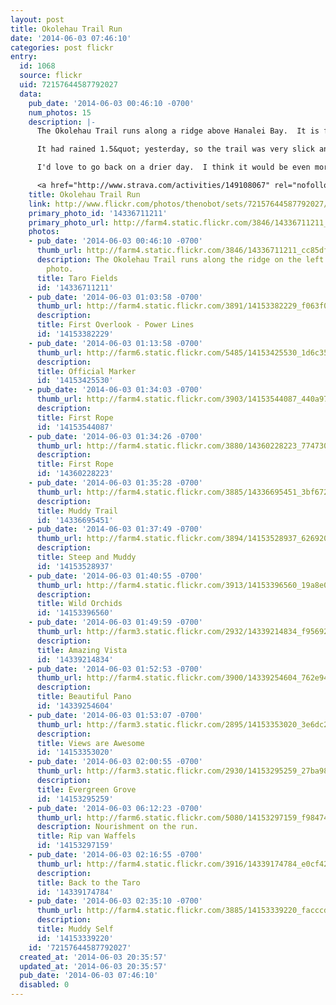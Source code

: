 ```yaml
---
layout: post
title: Okolehau Trail Run
date: '2014-06-03 07:46:10'
categories: post flickr
entry:
  id: 1068
  source: flickr
  uid: 72157644587792027
  data:
    pub_date: '2014-06-03 00:46:10 -0700'
    num_photos: 15
    description: |-
      The Okolehau Trail runs along a ridge above Hanalei Bay.  It is fairly steep for the first 2 miles, then it gets crazy steep -- with a series of 30 ropes to use to climb some nearly vertical sections.

      It had rained 1.5&quot; yesterday, so the trail was very slick and muddy.  Just getting up the first part was a challenge.  After I climbed up one rope, I wasn't feeling like it was a great idea to continue on, so I cut it short and ran back to the house.

      I'd love to go back on a drier day.  I think it would be even more fun and challenging!

      <a href="http://www.strava.com/activities/149108067" rel="nofollow">www.strava.com/activities/149108067</a>
    title: Okolehau Trail Run
    link: http://www.flickr.com/photos/thenobot/sets/72157644587792027/
    primary_photo_id: '14336711211'
    primary_photo_url: http://farm4.static.flickr.com/3846/14336711211_cc85df5c0a_m.jpg
    photos:
    - pub_date: '2014-06-03 00:46:10 -0700'
      thumb_url: http://farm4.static.flickr.com/3846/14336711211_cc85df5c0a_s.jpg
      description: The Okolehau Trail runs along the ridge on the left side of this
        photo.
      title: Taro Fields
      id: '14336711211'
    - pub_date: '2014-06-03 01:03:58 -0700'
      thumb_url: http://farm4.static.flickr.com/3891/14153382229_f063f0dbbb_s.jpg
      description: 
      title: First Overlook - Power Lines
      id: '14153382229'
    - pub_date: '2014-06-03 01:13:58 -0700'
      thumb_url: http://farm6.static.flickr.com/5485/14153425530_1d6c359479_s.jpg
      description: 
      title: Official Marker
      id: '14153425530'
    - pub_date: '2014-06-03 01:34:03 -0700'
      thumb_url: http://farm4.static.flickr.com/3903/14153544087_440a97bec1_s.jpg
      description: 
      title: First Rope
      id: '14153544087'
    - pub_date: '2014-06-03 01:34:26 -0700'
      thumb_url: http://farm4.static.flickr.com/3880/14360228223_774730c7fd_s.jpg
      description: 
      title: First Rope
      id: '14360228223'
    - pub_date: '2014-06-03 01:35:28 -0700'
      thumb_url: http://farm4.static.flickr.com/3885/14336695451_3bf6723385_s.jpg
      description: 
      title: Muddy Trail
      id: '14336695451'
    - pub_date: '2014-06-03 01:37:49 -0700'
      thumb_url: http://farm4.static.flickr.com/3894/14153528937_6269200aab_s.jpg
      description: 
      title: Steep and Muddy
      id: '14153528937'
    - pub_date: '2014-06-03 01:40:55 -0700'
      thumb_url: http://farm4.static.flickr.com/3913/14153396560_19a8e09caa_s.jpg
      description: 
      title: Wild Orchids
      id: '14153396560'
    - pub_date: '2014-06-03 01:49:59 -0700'
      thumb_url: http://farm3.static.flickr.com/2932/14339214834_f95692772f_s.jpg
      description: 
      title: Amazing Vista
      id: '14339214834'
    - pub_date: '2014-06-03 01:52:53 -0700'
      thumb_url: http://farm4.static.flickr.com/3900/14339254604_762e948355_s.jpg
      description: 
      title: Beautiful Pano
      id: '14339254604'
    - pub_date: '2014-06-03 01:53:07 -0700'
      thumb_url: http://farm3.static.flickr.com/2895/14153353020_3e6dc250ec_s.jpg
      description: 
      title: Views are Awesome
      id: '14153353020'
    - pub_date: '2014-06-03 02:00:55 -0700'
      thumb_url: http://farm3.static.flickr.com/2930/14153295259_27ba98e660_s.jpg
      description: 
      title: Evergreen Grove
      id: '14153295259'
    - pub_date: '2014-06-03 06:12:23 -0700'
      thumb_url: http://farm6.static.flickr.com/5080/14153297159_f984744598_s.jpg
      description: Nourishment on the run.
      title: Rip van Waffels
      id: '14153297159'
    - pub_date: '2014-06-03 02:16:55 -0700'
      thumb_url: http://farm4.static.flickr.com/3916/14339174784_e0cf420382_s.jpg
      description: 
      title: Back to the Taro
      id: '14339174784'
    - pub_date: '2014-06-03 02:35:10 -0700'
      thumb_url: http://farm4.static.flickr.com/3885/14153339220_facccd0aa7_s.jpg
      description: 
      title: Muddy Self
      id: '14153339220'
    id: '72157644587792027'
  created_at: '2014-06-03 20:35:57'
  updated_at: '2014-06-03 20:35:57'
  pub_date: '2014-06-03 07:46:10'
  disabled: 0
---
```


